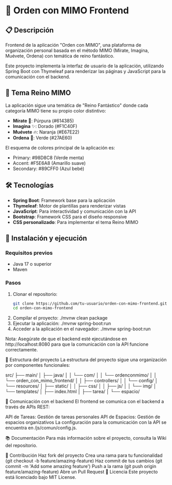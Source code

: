 # 🏰 Orden con MIMO Frontend

## 📋 Descripción
Frontend de la aplicación "Orden con MIMO", una plataforma de organización personal basada en el método MIMO (Mírate, Imagina, Muévete, Ordena) con temática de reino fantástico.

Este proyecto implementa la interfaz de usuario de la aplicación, utilizando Spring Boot con Thymeleaf para renderizar las páginas y JavaScript para la comunicación con el backend.

## 🎨 Tema Reino MIMO
La aplicación sigue una temática de "Reino Fantástico" donde cada categoría MIMO tiene su propio color distintivo:

- **Mírate** 🔮: Púrpura (#614385)
- **Imagina** ✨: Dorado (#F1C40F)
- **Muévete** 🔥: Naranja (#E67E22)
- **Ordena** 🌿: Verde (#27AE60)

El esquema de colores principal de la aplicación es:
- Primary: #98D8C8 (Verde menta)
- Accent: #F5E6A8 (Amarillo suave)
- Secondary: #89CFF0 (Azul bebé)

## 🛠️ Tecnologías
- **Spring Boot**: Framework base para la aplicación
- **Thymeleaf**: Motor de plantillas para renderizar vistas
- **JavaScript**: Para interactividad y comunicación con la API
- **Bootstrap**: Framework CSS para el diseño responsive
- **CSS personalizado**: Para implementar el tema Reino MIMO

## 🚀 Instalación y ejecución

### Requisitos previos
- Java 17 o superior
- Maven

### Pasos
1. Clonar el repositorio:
   ```bash
   git clone https://github.com/tu-usuario/orden-con-mimo-frontend.git
   cd orden-con-mimo-frontend

2. Compilar el proyecto:
./mvnw clean package
3. Ejecutar la aplicación:
./mvnw spring-boot:run
4. Acceder a la aplicación en el navegador:
./mvnw spring-boot:run

Nota: Asegúrate de que el backend esté ejecutándose en http://localhost:8080 para que la comunicación con la API funcione correctamente.

📂 Estructura del proyecto
La estructura del proyecto sigue una organización por componentes funcionales:

src/
├── main/
│   ├── java/
│   │   └── com/
│   │       └── ordenconmimo/
│   │           └── orden_con_mimo_frontend/
│   │               ├── controllers/
│   │               └── config/
│   └── resources/
│       ├── static/
│       │   ├── css/
│       │   ├── js/
│       │   └── img/
│       └── templates/
│           ├── index.html
│           ├── tarea/
│           └── espacio/

🔄 Comunicación con el backend
El frontend se comunica con el backend a través de APIs REST:

API de Tareas: Gestión de tareas personales
API de Espacios: Gestión de espacios organizativos
La configuración para la comunicación con la API se encuentra en /js/comun/config.js.

📚 Documentación
Para más información sobre el proyecto, consulta la Wiki del repositorio.

🤝 Contribución
Haz fork del proyecto
Crea una rama para tu funcionalidad (git checkout -b feature/amazing-feature)
Haz commit de tus cambios (git commit -m 'Add some amazing feature')
Push a la rama (git push origin feature/amazing-feature)
Abre un Pull Request
📜 Licencia
Este proyecto está licenciado bajo MIT License.

